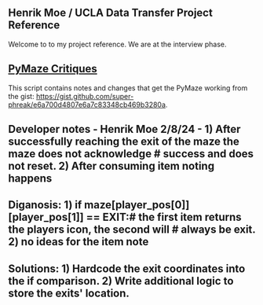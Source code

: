 ## Henrik Moe / UCLA Data Transfer Project Reference

Welcome to to my project reference. We are at the interview phase. 


## [PyMaze Critiques](./pymazeNotes.py)

This script contains notes and changes that get the PyMaze working from the gist: https://gist.github.com/super-phreak/e6a700d4807e6a7c83348cb469b3280a.

## Developer notes - Henrik Moe 2/8/24 - 1) After successfully reaching the exit of the maze the maze does not acknowledge     # success and does not reset. 2) After consuming item noting happens

## Diganosis:  1) if maze[player_pos[0]][player_pos[1]] == EXIT:# the first item returns the players icon, the second will     # always be exit. 2) no ideas for the item note

## Solutions: 1) Hardcode the exit coordinates into the if comparison. 2) Write additional logic to store the exits' location. 
